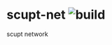 # scupt-net ![build](https://github.com/scuptio/scupt-net/actions/workflows/build.yaml/badge.svg)
scupt network
 

